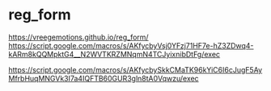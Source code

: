 # reg_form
 https://vreegemotions.github.io/reg_form/
https://script.google.com/macros/s/AKfycbyVsj0YFzj71HF7e-hZ3ZDwq4-kARm8kQQMpktG4__N2WVTKRZMNqmN4TCJyixnibDtFg/exec








https://script.google.com/macros/s/AKfycbySkkCMaTK96kYiC6I6cJugF5AyMfrbHuqMNGVk3I7a4IQFTB60GUR3gln8tA0Vqwzu/exec
